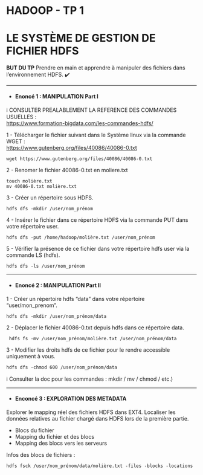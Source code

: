 # HADOOP - TP 1
# LE SYSTÈME DE GESTION DE FICHIER HDFS


**BUT DU TP**
Prendre en main et apprendre à manipuler des fichiers dans l’environnement HDFS. :heavy_check_mark: 

---
- #### Enoncé 1 : MANIPULATION Part I

:information_source: CONSULTER PREALABLEMENT LA REFERENCE DES COMMANDES USUELLES :<br/>
https://www.formation-bigdata.com/les-commandes-hdfs/

1 - Télécharger le fichier suivant dans le Système linux via la commande WGET :<br/>
https://www.gutenberg.org/files/40086/40086-0.txt
```console
wget https://www.gutenberg.org/files/40086/40086-0.txt
```
2 - Renomer le fichier 40086-0.txt en moliere.txt
```console
touch molière.txt
mv 40086-0.txt molière.txt
```

3 - Créer un répertoire sous HDFS.

```console
hdfs dfs -mkdir /user/nom_prénom
```

4 - Insérer le fichier dans ce répertoire HDFS via la commande PUT dans votre répertoire user.

```console
hdfs dfs -put /home/hadoop/molière.txt /user/nom_prénom
```

5 - Vérifier la présence de ce fichier dans votre répertoire hdfs user via la commande LS (hdfs).

```console
hdfs dfs -ls /user/nom_prénom
```

---
- #### Enoncé 2 : MANIPULATION Part II

1 - Créer un répertoire hdfs “data” dans votre répertoire “user/mon_prenom”.
```console
hdfs dfs -mkdir /user/nom_prénom/data
```

2 - Déplacer le fichier 40086-0.txt depuis hdfs dans ce répertoire data.
```console
 hdfs fs -mv /user/nom_prénom/molière.txt /user/nom_prénom/data
```

3 - Modifier les droits hdfs de ce fichier pour le rendre accessible uniquement à vous.
```console
hdfs dfs -chmod 600 /user/nom_prénom/data
 ```

:information_source: Consulter la doc pour les commandes :  mkdir / mv / chmod / etc.)

---
- #### Enconcé 3 : EXPLORATION DES METADATA
Explorer le mapping réel des fichiers HDFS dans EXT4.
Localiser les données relatives au fichier chargé dans HDFS lors de la première partie.
* Blocs du fichier
* Mapping du fichier et des blocs
* Mapping des blocs vers les serveurs

Infos des blocs de fichiers :
```console  
hdfs fsck /user/nom_prénom/data/molière.txt -files -blocks -locations 
```  

